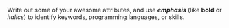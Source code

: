Write out some of your awesome attributes, and use ***emphasis*** (like **bold** or *italics*) to identify keywords, programming languages, or skills. 
